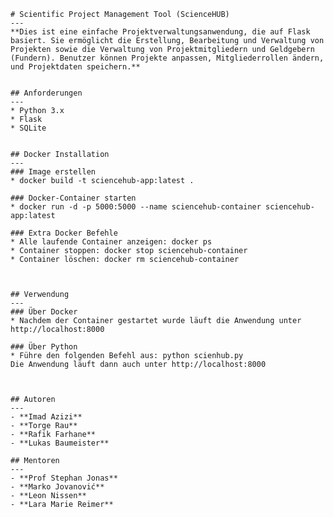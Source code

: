     # Scientific Project Management Tool (ScienceHUB)
    ---
    **Dies ist eine einfache Projektverwaltungsanwendung, die auf Flask basiert. Sie ermöglicht die Erstellung, Bearbeitung und Verwaltung von Projekten sowie die Verwaltung von Projektmitgliedern und Geldgebern (Fundern). Benutzer können Projekte anpassen, Mitgliederrollen ändern, und Projektdaten speichern.**


    ## Anforderungen
    ---
    * Python 3.x
    * Flask 
    * SQLite


    ## Docker Installation
    ---
    ### Image erstellen
    * docker build -t sciencehub-app:latest .

    ### Docker-Container starten
    * docker run -d -p 5000:5000 --name sciencehub-container sciencehub-app:latest

    ### Extra Docker Befehle
    * Alle laufende Container anzeigen: docker ps
    * Container stoppen: docker stop sciencehub-container
    * Container löschen: docker rm sciencehub-container



    ## Verwendung
    ---
    ### Über Docker
    * Nachdem der Container gestartet wurde läuft die Anwendung unter http://localhost:8000

    ### Über Python
    * Führe den folgenden Befehl aus: python scienhub.py
    Die Anwendung läuft dann auch unter http://localhost:8000



    ## Autoren
    ---
    - **Imad Azizi**
    - **Torge Rau**
    - **Rafik Farhane**
    - **Lukas Baumeister**

    ## Mentoren
    ---
    - **Prof Stephan Jonas**
    - **Marko Jovanović**
    - **Leon Nissen**
    - **Lara Marie Reimer**
